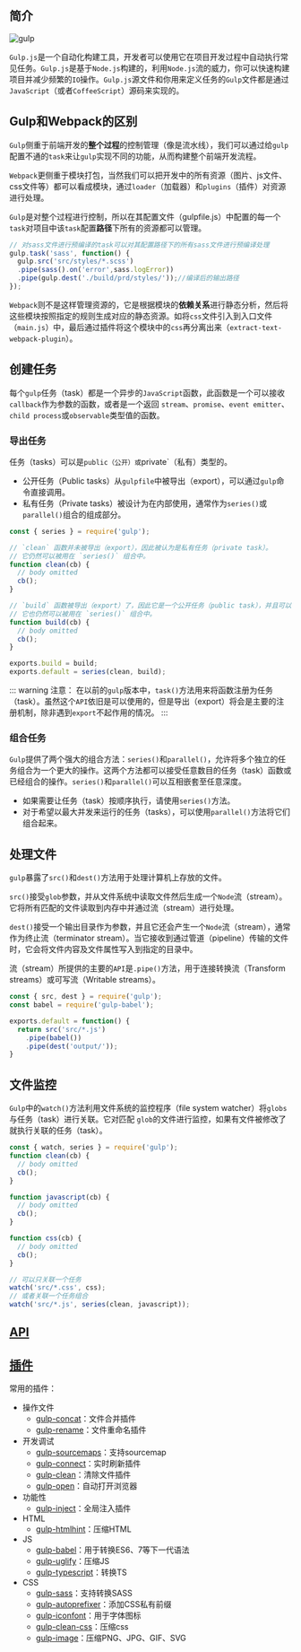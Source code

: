 ## 简介
![gulp](http://www.mjy-blog.cn/blog-assets/gulp.gif)

`Gulp.js`是一个自动化构建工具，开发者可以使用它在项目开发过程中自动执行常见任务。`Gulp.js`是基于`Node.js`构建的，利用`Node.js`流的威力，你可以快速构建项目并减少频繁的`IO`操作。`Gulp.js`源文件和你用来定义任务的`Gulp`文件都是通过 `JavaScript`（或者`CoffeeScript`）源码来实现的。
## Gulp和Webpack的区别
`Gulp`侧重于前端开发的**整个过程**的控制管理（像是流水线），我们可以通过给`gulp`配置不通的`task`来让`gulp`实现不同的功能，从而构建整个前端开发流程。

`Webpack`更侧重于模块打包，当然我们可以把开发中的所有资源（图片、js文件、css文件等）都可以看成模块，通过`loader`（加载器）和`plugins`（插件）对资源进行处理。

`Gulp`是对整个过程进行控制，所以在其配置文件（gulpfile.js）中配置的每一个`task`对项目中该`task`配置**路径**下所有的资源都可以管理。
```js
// 对sass文件进行预编译的task可以对其配置路径下的所有sass文件进行预编译处理
gulp.task('sass', function() {
  gulp.src('src/styles/*.scss')
  .pipe(sass().on('error',sass.logError))
  .pipe(gulp.dest('./build/prd/styles/'));//编译后的输出路径
});
```
`Webpack`则不是这样管理资源的，它是根据模块的**依赖关系**进行静态分析，然后将这些模块按照指定的规则生成对应的静态资源。如将`css`文件引入到入口文件（`main.js`）中，最后通过插件将这个模块中的`css`再分离出来（`extract-text-webpack-plugin`）。
## 创建任务
每个`gulp`任务（task）都是一个异步的`JavaScript`函数，此函数是一个可以接收`callback`作为参数的函数，或者是一个返回 `stream`、`promise`、`event emitter`、`child process`或`observable`类型值的函数。
### 导出任务
任务（tasks）可以是`public（公开）或`private`（私有）类型的。
+ 公开任务（Public tasks）从`gulpfile`中被导出（export），可以通过`gulp`命令直接调用。
+ 私有任务（Private tasks）被设计为在内部使用，通常作为`series()`或`parallel()`组合的组成部分。
```js
const { series } = require('gulp');

// `clean` 函数并未被导出（export），因此被认为是私有任务（private task）。
// 它仍然可以被用在 `series()` 组合中。
function clean(cb) {
  // body omitted
  cb();
}

// `build` 函数被导出（export）了，因此它是一个公开任务（public task），并且可以被 `gulp` 命令直接调用。
// 它也仍然可以被用在 `series()` 组合中。
function build(cb) {
  // body omitted
  cb();
}

exports.build = build;
exports.default = series(clean, build);
```
::: warning 注意：
在以前的`gulp`版本中，`task()`方法用来将函数注册为任务（task）。虽然这个`API`依旧是可以使用的，但是导出（export）将会是主要的注册机制，除非遇到`export`不起作用的情况。
:::
### 组合任务
`Gulp`提供了两个强大的组合方法：`series()`和`parallel()`，允许将多个独立的任务组合为一个更大的操作。这两个方法都可以接受任意数目的任务（task）函数或已经组合的操作。`series()`和`parallel()`可以互相嵌套至任意深度。
+ 如果需要让任务（task）按顺序执行，请使用`series()`方法。
+ 对于希望以最大并发来运行的任务（tasks），可以使用`parallel()`方法将它们组合起来。
## 处理文件
`gulp`暴露了`src()`和`dest()`方法用于处理计算机上存放的文件。

`src()`接受`glob`参数，并从文件系统中读取文件然后生成一个`Node`流（stream）。它将所有匹配的文件读取到内存中并通过流（stream）进行处理。

`dest()`接受一个输出目录作为参数，并且它还会产生一个`Node`流（stream），通常作为终止流（terminator stream）。当它接收到通过管道（pipeline）传输的文件时，它会将文件内容及文件属性写入到指定的目录中。

流（stream）所提供的主要的`API`是`.pipe()`方法，用于连接转换流（Transform streams）或可写流（Writable streams）。
```js
const { src, dest } = require('gulp');
const babel = require('gulp-babel');

exports.default = function() {
  return src('src/*.js')
    .pipe(babel())
    .pipe(dest('output/'));
}
```
## 文件监控
`Gulp`中的`watch()`方法利用文件系统的监控程序（file system watcher）将`globs`与任务（task）进行关联。它对匹配 `glob`的文件进行监控，如果有文件被修改了就执行关联的任务（task）。
```js
const { watch, series } = require('gulp');
function clean(cb) {
  // body omitted
  cb();
}

function javascript(cb) {
  // body omitted
  cb();
}

function css(cb) {
  // body omitted
  cb();
}

// 可以只关联一个任务
watch('src/*.css', css);
// 或者关联一个任务组合
watch('src/*.js', series(clean, javascript));
```
## [API](https://www.gulpjs.com.cn/docs/api/concepts/)
## [插件](https://gulpjs.com/plugins/)
常用的插件：
+ 操作文件
  + [gulp-concat](https://github.com/gulp-community/gulp-concat)：文件合并插件
  + [gulp-rename](https://github.com/hparra/gulp-rename)：文件重命名插件
+ 开发调试
  + [gulp-sourcemaps](https://github.com/gulp-sourcemaps/gulp-sourcemaps)：支持sourcemap
  + [gulp-connect](https://github.com/avevlad/gulp-connect)：实时刷新插件
  + [gulp-clean](https://github.com/peter-vilja/gulp-clean)：清除文件插件
  + [gulp-open](https://github.com/stevelacy/gulp-open)：自动打开浏览器
+ 功能性
  + [gulp-inject](https://github.com/klei/gulp-inject)：全局注入插件
+ HTML
  + [gulp-htmlhint](https://github.com/bezoerb/gulp-htmlhint)：压缩HTML
+ JS
  + [gulp-babel](https://github.com/babel/gulp-babel)：用于转换ES6、7等下一代语法
  + [gulp-uglify](https://github.com/terinjokes/gulp-uglify)：压缩JS
  + [gulp-typescript](https://github.com/ivogabe/gulp-typescript)：转换TS
+ CSS
  + [gulp-sass](https://github.com/dlmanning/gulp-sass)：支持转换SASS
  + [gulp-autoprefixer](https://github.com/sindresorhus/gulp-autoprefixer)：添加CSS私有前缀
  + [gulp-iconfont](https://github.com/nfroidure/gulp-iconfont)：用于字体图标
  + [gulp-clean-css](https://github.com/scniro/gulp-clean-css)：压缩css
  + [gulp-image](https://github.com/1000ch/gulp-image)：压缩PNG、JPG、GIF、SVG


